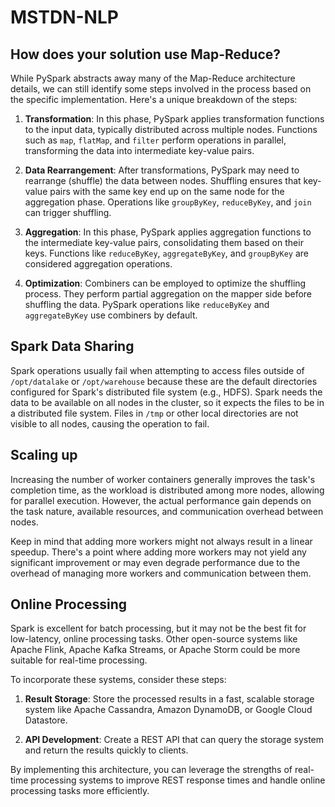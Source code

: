 # MSTDN-NLP

## How does your solution use Map-Reduce?

While PySpark abstracts away many of the Map-Reduce architecture details, we can still identify some steps involved in the process based on the specific implementation. Here's a unique breakdown of the steps:

1. **Transformation**: In this phase, PySpark applies transformation functions to the input data, typically distributed across multiple nodes. Functions such as `map`, `flatMap`, and `filter` perform operations in parallel, transforming the data into intermediate key-value pairs.

2. **Data Rearrangement**: After transformations, PySpark may need to rearrange (shuffle) the data between nodes. Shuffling ensures that key-value pairs with the same key end up on the same node for the aggregation phase. Operations like `groupByKey`, `reduceByKey`, and `join` can trigger shuffling.

3. **Aggregation**: In this phase, PySpark applies aggregation functions to the intermediate key-value pairs, consolidating them based on their keys. Functions like `reduceByKey`, `aggregateByKey`, and `groupByKey` are considered aggregation operations.

4. **Optimization**: Combiners can be employed to optimize the shuffling process. They perform partial aggregation on the mapper side before shuffling the data. PySpark operations like `reduceByKey` and `aggregateByKey` use combiners by default.

## Spark Data Sharing

Spark operations usually fail when attempting to access files outside of `/opt/datalake` or `/opt/warehouse` because these are the default directories configured for Spark's distributed file system (e.g., HDFS). Spark needs the data to be available on all nodes in the cluster, so it expects the files to be in a distributed file system. Files in `/tmp` or other local directories are not visible to all nodes, causing the operation to fail.

## Scaling up

Increasing the number of worker containers generally improves the task's completion time, as the workload is distributed among more nodes, allowing for parallel execution. However, the actual performance gain depends on the task nature, available resources, and communication overhead between nodes.

Keep in mind that adding more workers might not always result in a linear speedup. There's a point where adding more workers may not yield any significant improvement or may even degrade performance due to the overhead of managing more workers and communication between them.

## Online Processing

Spark is excellent for batch processing, but it may not be the best fit for low-latency, online processing tasks. Other open-source systems like Apache Flink, Apache Kafka Streams, or Apache Storm could be more suitable for real-time processing.

To incorporate these systems, consider these steps:

1. **Result Storage**: Store the processed results in a fast, scalable storage system like Apache Cassandra, Amazon DynamoDB, or Google Cloud Datastore.

2. **API Development**: Create a REST API that can query the storage system and return the results quickly to clients.

By implementing this architecture, you can leverage the strengths of real-time processing systems to improve REST response times and handle online processing tasks more efficiently.
